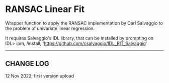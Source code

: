 # RANSAC Linear Fit
Wrapper function to apply the RANSAC implementation by Carl Salvaggio to the problem of univariate linear regression.

It requires Salvaggio's IDL library, that can be installed by prompting on IDL>
  ipm, /install, 'https://github.com/csalvaggio/IDL_RIT_Salvaggio'




--------------------------------
CHANGE LOG
--------------------------------
12 Nov 2022: first version upload
